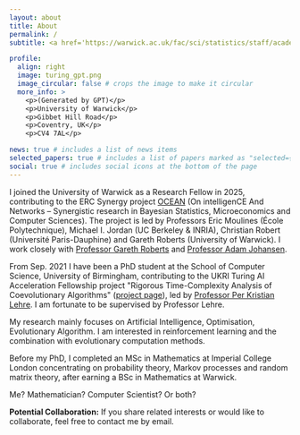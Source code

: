 ```yaml
---
layout: about
title: About
permalink: /
subtitle: <a href='https://warwick.ac.uk/fac/sci/statistics/staff/academic-research/li'>University of Warwick.</a>

profile:
  align: right
  image: turing_gpt.png
  image_circular: false # crops the image to make it circular
  more_info: >
    <p>(Generated by GPT)</p>
    <p>University of Warwick</p>
    <p>Gibbet Hill Road</p>
    <p>Coventry, UK</p>
    <p>CV4 7AL</p>

news: true # includes a list of news items
selected_papers: true # includes a list of papers marked as "selected={true}"
social: true # includes social icons at the bottom of the page
---
```


I joined the University of Warwick as a Research Fellow in 2025, contributing to the ERC Synergy project <a href="https://oceanerc.com/" target="_blank" rel="noopener">OCEAN</a> (On intelligenCE And Networks – Synergistic research in Bayesian Statistics, Microeconomics and Computer Sciences). The project is led by Professors Eric Moulines (École Polytechnique), Michael I. Jordan (UC Berkeley & INRIA), Christian Robert (Université Paris-Dauphine) and Gareth Roberts (University of Warwick). I work closely with <a href="https://warwick.ac.uk/fac/sci/statistics/staff/academic-research/roberts/" target="_blank" rel="noopener">Professor Gareth Roberts</a> and <a href="https://warwick.ac.uk/fac/sci/statistics/staff/academic-research/johansen/" target="_blank" rel="noopener">Professor Adam Johansen</a>.

From Sep. 2021 I have been a PhD student at the School of Computer Science, University of Birmingham, contributing to the UKRI Turing AI Acceleration Fellowship project "Rigorous Time-Complexity Analysis of Coevolutionary Algorithms" (<a href="https://pklehre.github.io/EC-Theory-UoB/" target="_blank" rel="noopener">project page</a>), led by <a href="https://pklehre.github.io/EC-Theory-UoB/Lehre/" target="_blank" rel="noopener">Professor Per Kristian Lehre</a>. I am fortunate to be supervised by Professor Lehre.

My research mainly focuses on Artificial Intelligence, Optimisation, Evolutionary Algorithm. I am interested in reinforcement learning and the combination with evolutionary computation methods.

Before my PhD, I completed an MSc in Mathematics at Imperial College London concentrating on probability theory, Markov processes and random matrix theory, after earning a BSc in Mathematics at Warwick.

Me? Mathematician? Computer Scientist? Or both? 

**Potential Collaboration:** If you share related interests or would like to collaborate, feel free to contact me by email.